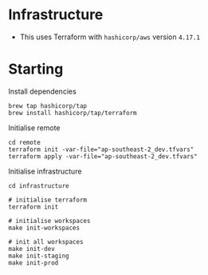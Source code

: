 # Infrastructure

- This uses Terraform with `hashicorp/aws` version `4.17.1`

# Starting

Install dependencies

```
brew tap hashicorp/tap
brew install hashicorp/tap/terraform
```

Initialise remote

```
cd remote
terraform init -var-file="ap-southeast-2_dev.tfvars"
terraform apply -var-file="ap-southeast-2_dev.tfvars"
```

Initialise infrastructure

```
cd infrastructure

# initialise terraform
terraform init

# initialise workspaces
make init-workspaces

# init all workspaces
make init-dev
make init-staging
make init-prod
```
